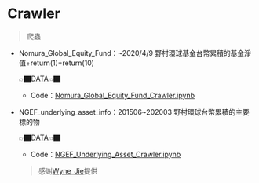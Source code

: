 # Crawler
  > 爬蟲

- Nomura_Global_Equity_Fund：~2020/4/9 野村環球基金台幣累積的基金淨值+return(1)+return(10)

  [👉🏿DATA👈🏿](https://github.com/vanikk06/NOMURA_PROJECT/blob/master/Crawler/Nomura_Global_Equity_Fund.csv)
  
  - Code：[Nomura_Global_Equity_Fund_Crawler.ipynb](https://github.com/vanikk06/NOMURA_PROJECT/blob/master/Crawler/Nomura_Global_Equity_Fund_Crawler.ipynb)
  

- NGEF_underlying_asset_info：201506~202003 野村環球台幣累積的主要標的物
  
   [👉🏿DATA👈🏿](https://github.com/vanikk06/NOMURA_PROJECT/blob/master/Crawler/NGEF_underlying_asset_info.csv)
   
   - Code：[NGEF_Underlying_Asset_Crawler.ipynb](https://github.com/vanikk06/NOMURA_PROJECT/blob/master/Crawler/NGEF_Underlying_Asset_Crawler.ipynb)
    > 感謝[Wyne_Jie](https://github.com/sefx5ever)提供
  
